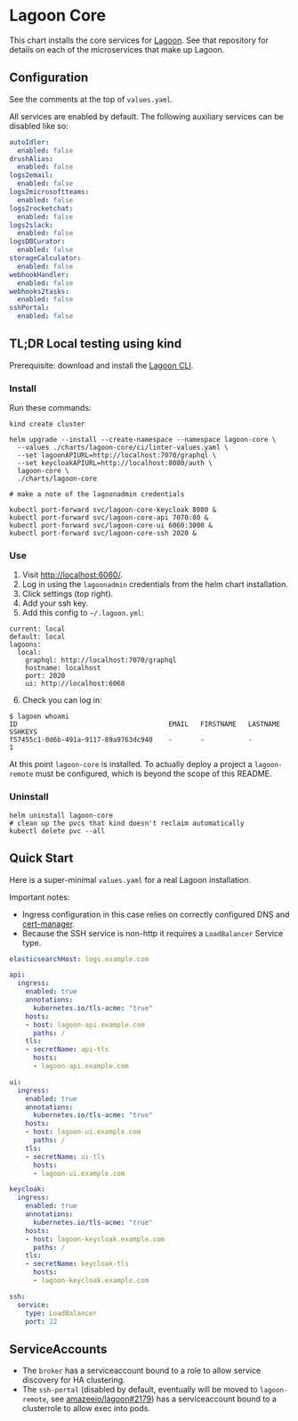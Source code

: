 # Lagoon Core

This chart installs the core services for [Lagoon](https://github.com/amazeeio/lagoon/). See that repository for details on each of the microservices that make up Lagoon.

## Configuration

See the comments at the top of `values.yaml`.

All services are enabled by default. The following auxiliary services can be disabled like so:

```yaml
autoIdler:
  enabled: false
drushAlias:
  enabled: false
logs2email:
  enabled: false
logs2microsoftteams:
  enabled: false
logs2rocketchat:
  enabled: false
logs2slack:
  enabled: false
logsDBCurator:
  enabled: false
storageCalculator:
  enabled: false
webhookHandler:
  enabled: false
webhooks2tasks:
  enabled: false
sshPortal:
  enabled: false
```

## TL;DR Local testing using kind

Prerequisite: download and install the [Lagoon CLI](https://github.com/amazeeio/lagoon-cli).

### Install

Run these commands:

```
kind create cluster

helm upgrade --install --create-namespace --namespace lagoon-core \
  --values ./charts/lagoon-core/ci/linter-values.yaml \
  --set lagoonAPIURL=http://localhost:7070/graphql \
  --set keycloakAPIURL=http://localhost:8080/auth \
  lagoon-core \
  ./charts/lagoon-core

# make a note of the lagoonadmin credentials

kubectl port-forward svc/lagoon-core-keycloak 8080 &
kubectl port-forward svc/lagoon-core-api 7070:80 &
kubectl port-forward svc/lagoon-core-ui 6060:3000 &
kubectl port-forward svc/lagoon-core-ssh 2020 &
```

### Use

1. Visit [http://localhost:6060/](http://localhost:6060/).
2. Log in using the `lagoonadmin` credentials from the helm chart installation.
3. Click settings (top right).
4. Add your ssh key.
5. Add this config to `~/.lagoon.yml`:
```
current: local
default: local
lagoons:
  local:
    graphql: http://localhost:7070/graphql
    hostname: localhost
    port: 2020
    ui: http://localhost:6060
```
6. Check you can log in:
```
$ lagoon whoami
ID                                  	EMAIL	FIRSTNAME	LASTNAME	SSHKEYS 
f57455c1-0d6b-491a-9117-89a9763dc940	-    	-        	-       	1	
```

At this point `lagoon-core` is installed.
To actually deploy a project a `lagoon-remote` must be configured, which is beyond the scope of this README.

### Uninstall

```
helm uninstall lagoon-core
# clean up the pvcs that kind doesn't reclaim automatically
kubectl delete pvc --all
```

## Quick Start

Here is a super-minimal `values.yaml` for a real Lagoon installation.

Important notes:

* Ingress configuration in this case relies on correctly configured DNS and [cert-manager](https://cert-manager.io/docs/usage/ingress/).
* Because the SSH service is non-http it requires a `LoadBalancer` Service type.

```yaml
elasticsearchHost: logs.example.com

api:
  ingress:
    enabled: true
    annotations:
      kubernetes.io/tls-acme: "true"
    hosts:
    - host: lagoon-api.example.com
      paths: /
    tls:
    - secretName: api-tls
      hosts:
      - lagoon-api.example.com

ui:
  ingress:
    enabled: true
    annotations:
      kubernetes.io/tls-acme: "true"
    hosts:
    - host: lagoon-ui.example.com
      paths: /
    tls:
    - secretName: ui-tls
      hosts:
      - lagoon-ui.example.com

keycloak:
  ingress:
    enabled: true
    annotations:
      kubernetes.io/tls-acme: "true"
    hosts:
    - host: lagoon-keycloak.example.com
      paths: /
    tls:
    - secretName: keycloak-tls
      hosts:
      - lagoon-keycloak.example.com

ssh:
  service:
    type: LoadBalancer
    port: 22
```

## ServiceAccounts

* The `broker` has a serviceaccount bound to a role to allow service discovery for HA clustering.
* The `ssh-portal` (disabled by default, eventually will be moved to `lagoon-remote`, see [amazeeio/lagoon#2179](https://github.com/amazeeio/lagoon/pull/2179)) has a serviceaccount bound to a clusterrole to allow exec into pods.
